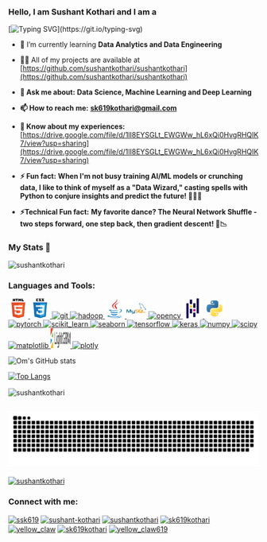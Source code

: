 <h3> Hello, I am Sushant Kothari and I am a</h3>

[![Typing SVG](https://readme-typing-svg.demolab.com?font=Fira+Code&pause=1000&color=00F7F6&random=false&width=435&lines=Data+Scientist;Machine+Learning+Engineer;Deep+Learning+Engineer;Artificial+Intelligence+Engineer;Data+Analyst;Python+Developer;Computer+Vision+Specialist;)](https://git.io/typing-svg)

- 🌱 I’m currently learning **Data Analytics and Data Engineering**

- 👨‍💻 All of my projects are available at [https://github.com/sushantkothari/sushantkothari](https://github.com/sushantkothari/sushantkothari)
  
- **💬 Ask me about:** **Data Science, Machine Learning and Deep Learning**

- **📫 How to reach me:** **sk619kothari@gmail.com**

- **📄 Know about my experiences:** [https://drive.google.com/file/d/1lI8EYSGLt_EWGWw_hL6xQi0HvgRHQIK7/view?usp=sharing](https://drive.google.com/file/d/1lI8EYSGLt_EWGWw_hL6xQi0HvgRHQIK7/view?usp=sharing)

- **⚡ Fun fact:** **When I'm not busy training AI/ML models or crunching data, I like to think of myself as a "Data Wizard," casting spells with Python to conjure insights and predict the future! 🧙‍♂🔮**

- **⚡Technical Fun fact:** **My favorite dance? The Neural Network Shuffle - two steps forward, one step back, then gradient descent! 💃📉**
<h3>My Stats 💯</h3>
<p align="left"> <img src="https://komarev.com/ghpvc/?username=sushantkothari&label=Profile%20views&color=0e75b6&style=flat" alt="sushantkothari" /> </p>

<h3 align="left">Languages and Tools:</h3>
<p align="left"> 
  <a href="https://www.w3.org/html/" target="_blank" rel="noreferrer"> <img src="https://raw.githubusercontent.com/devicons/devicon/master/icons/html5/html5-original-wordmark.svg" alt="html5" width="40" height="40"/> </a>
  <a href="https://www.w3schools.com/css/" target="_blank" rel="noreferrer"> <img src="https://raw.githubusercontent.com/devicons/devicon/master/icons/css3/css3-original-wordmark.svg" alt="css3" width="40" height="40"/> </a> 
  <a href="https://git-scm.com/" target="_blank" rel="noreferrer"> <img src="https://www.vectorlogo.zone/logos/git-scm/git-scm-icon.svg" alt="git" width="40" height="40"/> </a> 
  <a href="https://hadoop.apache.org/" target="_blank" rel="noreferrer"> <img src="https://www.vectorlogo.zone/logos/apache_hadoop/apache_hadoop-icon.svg" alt="hadoop" width="40" height="40"/> </a> 
  <a href="https://www.java.com" target="_blank" rel="noreferrer"> <img src="https://raw.githubusercontent.com/devicons/devicon/master/icons/java/java-original.svg" alt="java" width="40" height="40"/> </a> 
  <a href="https://www.mysql.com/" target="_blank" rel="noreferrer"> <img src="https://raw.githubusercontent.com/devicons/devicon/master/icons/mysql/mysql-original-wordmark.svg" alt="mysql" width="40" height="40"/> </a> 
  <a href="https://opencv.org/" target="_blank" rel="noreferrer"> <img src="https://www.vectorlogo.zone/logos/opencv/opencv-icon.svg" alt="opencv" width="40" height="40"/> </a> 
  <a href="https://pandas.pydata.org/" target="_blank" rel="noreferrer"> <img src="https://raw.githubusercontent.com/devicons/devicon/2ae2a900d2f041da66e950e4d48052658d850630/icons/pandas/pandas-original.svg" alt="pandas" width="40" height="40"/> </a> 
  <a href="https://www.python.org" target="_blank" rel="noreferrer"> <img src="https://raw.githubusercontent.com/devicons/devicon/master/icons/python/python-original.svg" alt="python" width="40" height="40"/> </a>
  <a href="https://pytorch.org/" target="_blank" rel="noreferrer"> <img src="https://www.vectorlogo.zone/logos/pytorch/pytorch-icon.svg" alt="pytorch" width="40" height="40"/> </a> 
  <a href="https://scikit-learn.org/" target="_blank" rel="noreferrer"> <img src="https://upload.wikimedia.org/wikipedia/commons/0/05/Scikit_learn_logo_small.svg" alt="scikit_learn" width="40" height="40"/> </a> 
  <a href="https://seaborn.pydata.org/" target="_blank" rel="noreferrer"> <img src="https://seaborn.pydata.org/_images/logo-mark-lightbg.svg" alt="seaborn" width="40" height="40"/> </a> 
  <a href="https://www.tensorflow.org" target="_blank" rel="noreferrer"> <img src="https://www.vectorlogo.zone/logos/tensorflow/tensorflow-icon.svg" alt="tensorflow" width="40" height="40"/> </a>
  <a href="https://keras.io/" target="_blank" rel="noreferrer"> <img src="https://upload.wikimedia.org/wikipedia/commons/a/ae/Keras_logo.svg" alt="keras" width="40" height="40"/> </a>
  <a href="https://numpy.org/" target="_blank" rel="noreferrer"> <img src="https://www.vectorlogo.zone/logos/numpy/numpy-icon.svg" alt="numpy" width="40" height="40"/> </a>
  <a href="https://www.scipy.org/" target="_blank" rel="noreferrer"> <img src="https://raw.githubusercontent.com/valohai/ml-logos/master/scipy.svg" alt="scipy" width="40" height="40"/> </a>
  <a href="https://matplotlib.org/" target="_blank" rel="noreferrer"> <img src="https://upload.wikimedia.org/wikipedia/commons/8/84/Matplotlib_icon.svg" alt="matplotlib" width="40" height="40"/> </a>
  <a href="https://lightgbm.readthedocs.io/" target="_blank" rel="noreferrer"> <img src="https://raw.githubusercontent.com/microsoft/LightGBM/master/docs/logo/LightGBM_logo_black_text.svg" alt="lightgbm" width="40" height="40"/> </a>
  <a href="https://plotly.com/" target="_blank" rel="noreferrer"> <img src="https://www.vectorlogo.zone/logos/plotly/plotly-icon.svg" alt="plotly" width="40" height="40"/> </a>
  
</p>

![Om's GitHub stats](https://github-readme-stats.vercel.app/api?username=sushantkothari&show_icons=true&theme=radical)

[![Top Langs](https://github-readme-stats.vercel.app/api/top-langs/?username=sushantkothari&layout=compact&theme=radical)](https://github.com/anuraghazra/github-readme-stats)

<p><img align="center" src="https://github-readme-streak-stats.herokuapp.com/?user=sushantkothari&theme=radical" alt="sushantkothari" /></p>

![snake gif](https://github.com/sushantkothari/sushantkothari/blob/output/github-contribution-grid-snake-dark.svg)
----------------------------------------------------------------------------------------------------------------------------------------------------------------------


<p align="left"> <a href="https://github.com/ryo-ma/github-profile-trophy"><img src="https://github-profile-trophy.vercel.app/?username=sushantkothari" alt="sushantkothari" /></a> </p>


  
<h3 align="left">Connect with me:</h3>
<p align="left">
<a href="https://linkedin.com/in/ssk619" target="blank"><img align="center" src="https://raw.githubusercontent.com/rahuldkjain/github-profile-readme-generator/master/src/images/icons/Social/linked-in-alt.svg" alt="ssk619" height="30" width="40" /></a>
<a href="https://stackoverflow.com/users/sushant-kothari" target="blank"><img align="center" src="https://raw.githubusercontent.com/rahuldkjain/github-profile-readme-generator/master/src/images/icons/Social/stack-overflow.svg" alt="sushant-kothari" height="30" width="40" /></a>
<a href="https://kaggle.com/sushantkothari" target="blank"><img align="center" src="https://raw.githubusercontent.com/rahuldkjain/github-profile-readme-generator/master/src/images/icons/Social/kaggle.svg" alt="sushantkothari" height="30" width="40" /></a>
<a href="https://www.hackerrank.com/sk619kothari" target="blank"><img align="center" src="https://raw.githubusercontent.com/rahuldkjain/github-profile-readme-generator/master/src/images/icons/Social/hackerrank.svg" alt="sk619kothari" height="30" width="40" /></a>
<a href="https://www.leetcode.com/yellow_claw" target="blank"><img align="center" src="https://raw.githubusercontent.com/rahuldkjain/github-profile-readme-generator/master/src/images/icons/Social/leet-code.svg" alt="yellow_claw" height="30" width="40" /></a>
<a href="https://auth.geeksforgeeks.org/user/sk619kothari" target="blank"><img align="center" src="https://raw.githubusercontent.com/rahuldkjain/github-profile-readme-generator/master/src/images/icons/Social/geeks-for-geeks.svg" alt="sk619kothari" height="30" width="40" /></a>
<a href="https://discord.gg/yellow_claw619" target="blank"><img align="center" src="https://raw.githubusercontent.com/rahuldkjain/github-profile-readme-generator/master/src/images/icons/Social/discord.svg" alt="yellow_claw619" height="30" width="40" /></a>
</p>




